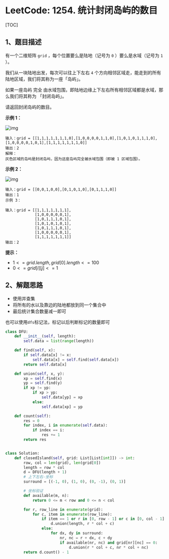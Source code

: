 # LeetCode: 1254. 统计封闭岛屿的数目

[TOC]

## 1、题目描述

有一个二维矩阵 `grid` ，每个位置要么是陆地（记号为 `0` ）要么是水域（记号为 `1` ）。

我们从一块陆地出发，每次可以往上下左右 `4` 个方向相邻区域走，能走到的所有陆地区域，我们将其称为一座「岛屿」。

如果一座岛屿 完全 由水域包围，即陆地边缘上下左右所有相邻区域都是水域，那么我们将其称为 「封闭岛屿」。

请返回封闭岛屿的数目。

 

**示例 1：**

![img](http://markdown-images-1251766755.cos.ap-beijing.myqcloud.com/notebook/2019-11-12-105038.png)

```
输入：grid = [[1,1,1,1,1,1,1,0],[1,0,0,0,0,1,1,0],[1,0,1,0,1,1,1,0],[1,0,0,0,0,1,0,1],[1,1,1,1,1,1,1,0]]
输出：2
解释：
灰色区域的岛屿是封闭岛屿，因为这座岛屿完全被水域包围（即被 1 区域包围）。
```


**示例 2：**

![img](http://markdown-images-1251766755.cos.ap-beijing.myqcloud.com/notebook/2019-11-12-105048.png)

```
输入：grid = [[0,0,1,0,0],[0,1,0,1,0],[0,1,1,1,0]]
输出：1
示例 3：

输入：grid = [[1,1,1,1,1,1,1],
             [1,0,0,0,0,0,1],
             [1,0,1,1,1,0,1],
             [1,0,1,0,1,0,1],
             [1,0,1,1,1,0,1],
             [1,0,0,0,0,0,1],
             [1,1,1,1,1,1,1]]
输出：2
```

**提示：**

-   $1 <= grid.length, grid[0].length <= 100$
-   $0 <= grid[i][j] <=1$



## 2、解题思路

-   使用并查集
-   将所有的水以及靠边的陆地都放到同一个集合中
-   最后统计集合数量减一即可

也可以使用`dfs`标记法，标记以后判断标记的数量即可



```python
class DFU:
    def __init__(self, length):
        self.data = list(range(length))

    def find(self, x):
        if self.data[x] != x:
            self.data[x] = self.find(self.data[x])
        return self.data[x]

    def union(self, x, y):
        xp = self.find(x)
        yp = self.find(y)
        if xp != yp:
            if xp > yp:
                self.data[yp] = xp
            else:
                self.data[xp] = yp

    def count(self):
        res = 0
        for index, i in enumerate(self.data):
            if index == i:
                res += 1
        return res


class Solution:
    def closedIsland(self, grid: List[List[int]]) -> int:
        row, col = len(grid), len(grid[0])
        length = row * col
        d = DFU(length + 1)
        # 上下左右-坐标
        surround = [(-1, 0), (1, 0), (0, -1), (0, 1)]

        # 坐标验证
        def available(m, n):
            return 0 <= m < row and 0 <= n < col

        for r, row_line in enumerate(grid):
            for c, item in enumerate(row_line):
                if item == 1 or r in [0, row - 1] or c in [0, col - 1]:
                    d.union(length, r * col + c)
                else:
                    for dx, dy in surround:
                        nr, nc = r + dx, c + dy
                        if available(nr, nc) and grid[nr][nc] == 0:
                            d.union(r * col + c, nr * col + nc)
        return d.count() - 1
```


